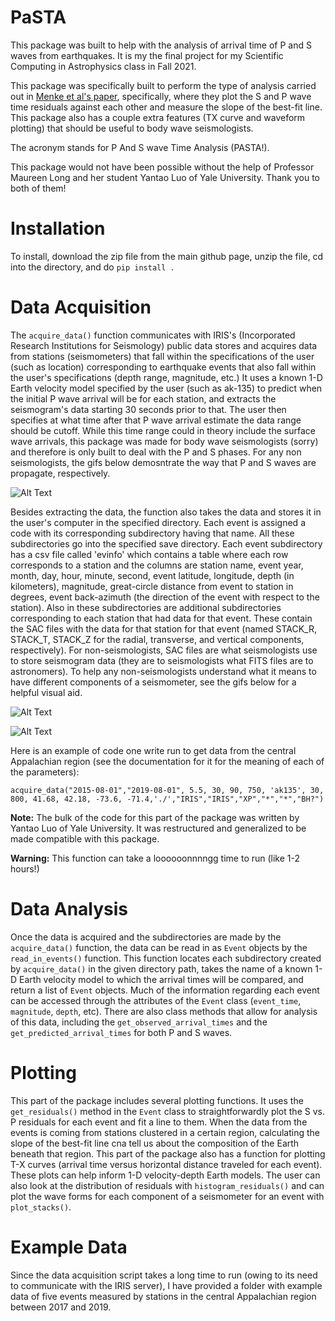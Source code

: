 # PaSTA
This package was built to help with the analysis of arrival time of P and S waves from earthquakes. It is my the final project for my Scientific Computing in Astrophysics class in Fall 2021.

This package was specifically built to perform the type of analysis carried out in [Menke et al's paper](https://agupubs.onlinelibrary.wiley.com/doi/full/10.1002/2016GL070918), specifically, where they plot the S and P wave time residuals against each other and measure the slope of the best-fit line. This package also has a couple extra features (TX curve and waveform plotting) that should be useful to body wave seismologists.

The acronym stands for P And S wave Time Analysis (PASTA!).

This package would not have been possible without the help of Professor Maureen Long and her student Yantao Luo of Yale University. Thank you to both of them!


# Installation
To install, download the zip file from the main github page, unzip the file, cd into the directory, and do `pip install .`

# Data Acquisition
The `acquire_data()` function communicates with IRIS's (Incorporated Research Institutions for Seismology) public data stores and acquires data from stations (seismometers) that fall within the specifications of the user (such as location) corresponding to earthquake events that also fall within the user's specifications (depth range, magnitude, etc.) It uses a known 1-D Earth velocity model specified by the user (such as ak-135) to predict when the initial P wave arrival will be for each station, and extracts the seismogram's data starting 30 seconds prior to that. The user then specifies at what time after that P wave arrival estimate the data range should be cutoff. While this time range could in theory include the surface wave arrivals, this package was made for body wave seismologists (sorry) and therefore is only built to deal with the P and S phases. For any non seismologists, the gifs below demosntrate the way that P and S waves are propagate, respectively.

![Alt Text](https://i.stack.imgur.com/wji2Z.gif)

Besides extracting the data, the function also takes the data and stores it in the user's computer in the specified directory. Each event is assigned a code with its corresponding subdirectory having that name. All these subdirectories go into the specified save directory. Each event subdirectory has a csv file called 'evinfo' which contains a table where each row corresponds to a station and the columns are station name, event year, month, day, hour, minute, second, event latitude, longitude, depth (in kilometers), magnitude, great-circle distance from event to station in degrees, event back-azimuth (the direction of the event with respect to the station). Also in these subdirectories are  additional subdirectories corresponding to each station that had data for that event. These contain the SAC files with the data for that station for that event (named STACK_R, STACK_T, STACK_Z for the radial, transverse, and vertical components, respectively). For non-seismologists, SAC files are what seismologists use to store seismogram data (they are to seismologists what FITS files are to astronomers). To help any non-seismologists understand what it means to have different components of a seismometer, see the gifs below for a helpful visual aid.

![Alt Text](https://opengeology.org/textbook/wp-content/uploads/2018/07/09.5-seismograph_vert.gif)


![Alt Text](https://i.makeagif.com/media/12-16-2015/e81Yff.gif)


Here is an example of code one write run to get data from the central Appalachian region (see the documentation for it for the meaning of each of the parameters):

```
acquire_data("2015-08-01","2019-08-01", 5.5, 30, 90, 750, 'ak135', 30, 800, 41.68, 42.18, -73.6, -71.4,'./',"IRIS","IRIS","XP","*","*","BH?")
```

**Note:** The bulk of the code for this part of the package was written by Yantao Luo of Yale University. It was restructured and generalized to be made compatible with this package.


**Warning:** This function can take a loooooonnnngg time to run (like 1-2 hours!)

# Data Analysis
Once the data is acquired and the subdirectories are made by the `acquire_data()` function, the data can be read in as `Event` objects by the `read_in_events()` function. This function locates each subdirectory created by `acquire_data()` in the given directory path, takes the name of a known 1-D Earth velocity model to which the arrival times will be compared, and return a list of `Event` objects. Much of the information regarding each event can be accessed through the attributes of the `Event` class (`event_time`, `magnitude`, `depth`, etc). There are also class methods that allow for analysis of this data, including the `get_observed_arrival_times` and the `get_predicted_arrival_times` for both P and S waves. 


# Plotting
This part of the package includes several plotting functions. It uses the `get_residuals()` method in the `Event` class to straightforwardly plot the S vs. P residuals for each event and fit a line to them. When the data from the events is coming from stations clustered in a certain region, calculating the slope of the best-fit line cna tell us about the composition of the Earth beneath that region. This part of the package also has a function for plotting T-X curves (arrival time versus horizontal distance traveled for each event). These plots can help inform 1-D velocity-depth Earth models. The user can also look at the distribution of residuals with `histogram_residuals()` and can plot the wave forms for each component of a seismometer for an event with `plot_stacks()`.


# Example Data
Since the data acquisition script takes a long time to run (owing to its need to communicate with the IRIS server), I have provided a folder with example data of five events measured by stations in the central Appalachian region between 2017 and 2019.
